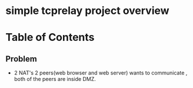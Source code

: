 # simple tcprelay project overview
# Table of Contents

## Problem
- 2 NAT's 2 peers(web browser and web server) wants to communicate , both of the peers are inside DMZ.


